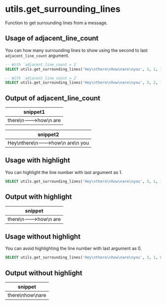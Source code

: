 # utils.get_surrounding_lines

Function to get surrounding lines from a message.

## Usage of adjacent_line_count

You can how many surrounding lines to show using the second to last `adjacent_line_count` argument.

```sql
-- With `adjacent_line_count = 1`
SELECT utils.get_surrounding_lines('Hey\nthere\nhow\nare\nyou', 3, 1, 1) AS snippet1;

-- With `adjacent_line_count = 2`
SELECT utils.get_surrounding_lines('Hey\nthere\nhow\nare\nyou', 3, 2, 1) AS snippet2;
```

## Output of adjacent_line_count

|        snippet1         |
| ----------------------- |
| there\n--->how\n    are |

|               snippet2                |
| ------------------------------------- |
| Hey\nthere\n--->how\n    are\n    you |

## Usage with highlight

You can highlight the line number with last argument as 1.

```sql
SELECT utils.get_surrounding_lines('Hey\nthere\nhow\nare\nyou', 3, 1, 1) AS snippet;
```

## Output with highlight

|         snippet         |
| ----------------------- |
| there\n--->how\n    are |

## Usage without highlight

You can avoid highlighting the line number with last argument as 0.

```sql
SELECT utils.get_surrounding_lines('Hey\nthere\nhow\nare\nyou', 3, 1, 0) AS snippet;
```

## Output without highlight

|     snippet     |
| --------------- |
| there\nhow\nare |
